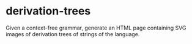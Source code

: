 # derivation-trees
Given a context-free grammar, generate an HTML page containing SVG images of derivation trees of strings of the language.
